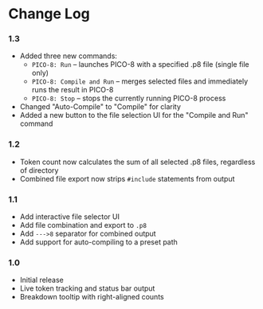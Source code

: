 # Change Log

### 1.3

- Added three new commands:
    - `PICO-8: Run` – launches PICO-8 with a specified .p8 file (single file only)
    - `PICO-8: Compile and Run` – merges selected files and immediately runs the result in PICO-8
    - `PICO-8: Stop` – stops the currently running PICO-8 process
- Changed "Auto-Compile" to "Compile" for clarity
- Added a new button to the file selection UI for the "Compile and Run" command

### 1.2

- Token count now calculates the sum of all selected .p8 files, regardless of directory
- Combined file export now strips `#include` statements from output

### 1.1

- Add interactive file selector UI
- Add file combination and export to `.p8`
- Add `--->8` separator for combined output
- Add support for auto-compiling to a preset path

### 1.0

- Initial release
- Live token tracking and status bar output
- Breakdown tooltip with right-aligned counts